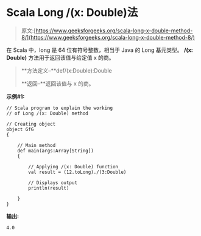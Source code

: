 # Scala Long /(x: Double)法

> 原文:[https://www.geeksforgeeks.org/scala-long-x-double-method-8/](https://www.geeksforgeeks.org/scala-long-x-double-method-8/)

在 Scala 中，long 是 64 位有符号整数，相当于 Java 的 Long 基元类型。 **/(x: Double)** 方法用于返回该值与给定值 x 的商。

> **方法定义–**def/(x:Double):Double
> 
> **返回–**返回该值与 x 的商。

**示例#1:**

```
// Scala program to explain the working 
// of Long /(x: Double) method

// Creating object
object GfG
{ 

    // Main method
    def main(args:Array[String])
    {

        // Applying /(x: Double) function
        val result = (12.toLong)./(3:Double)

        // Displays output
        println(result)

    }
} 
```

**输出:**

```
4.0

```